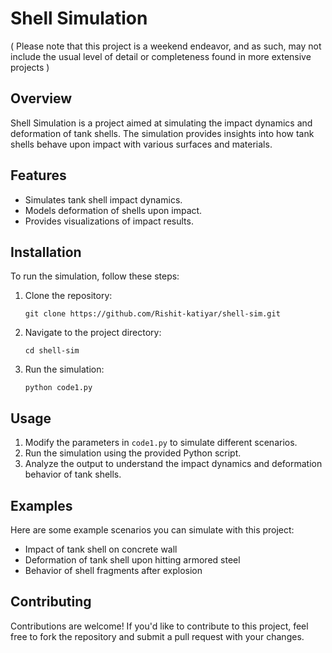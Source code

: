 # Shell Simulation
( Please note that this project is a weekend endeavor, and as such, may not include the usual level of detail or completeness found in more extensive projects )

## Overview
Shell Simulation is a project aimed at simulating the impact dynamics and deformation of tank shells. The simulation provides insights into how tank shells behave upon impact with various surfaces and materials.

## Features
- Simulates tank shell impact dynamics.
- Models deformation of shells upon impact.
- Provides visualizations of impact results.

## Installation
To run the simulation, follow these steps:
1. Clone the repository:
   ```
   git clone https://github.com/Rishit-katiyar/shell-sim.git
   ```
2. Navigate to the project directory:
   ```
   cd shell-sim
   ```
3. Run the simulation:
   ```
   python code1.py
   ```

## Usage
1. Modify the parameters in `code1.py` to simulate different scenarios.
2. Run the simulation using the provided Python script.
3. Analyze the output to understand the impact dynamics and deformation behavior of tank shells.

## Examples
Here are some example scenarios you can simulate with this project:
- Impact of tank shell on concrete wall
- Deformation of tank shell upon hitting armored steel
- Behavior of shell fragments after explosion

## Contributing
Contributions are welcome! If you'd like to contribute to this project, feel free to fork the repository and submit a pull request with your changes.
